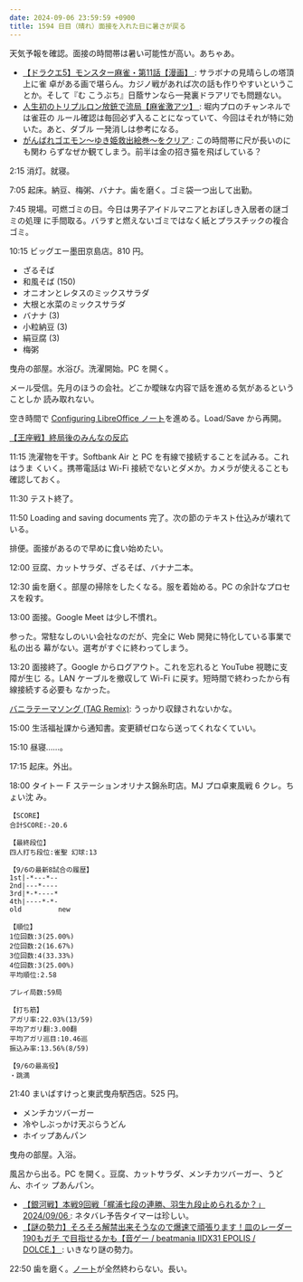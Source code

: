 ```yaml
---
date: 2024-09-06 23:59:59 +0900
title: 1594 日目（晴れ）面接を入れた日に暑さが戻る
---
```


天気予報を確認。面接の時間帯は暑い可能性が高い。あちゃあ。

* [【ドラクエ5】モンスター麻雀・第11話【漫画】
  ](https://www.youtube.com/watch?v=Xt0Rq_rxbG8): サラボナの見晴らしの塔頂上に雀
  卓がある画で堪らん。カジノ戦があれば次の話も作りやすいということか。そして『む
  こうぶち』日蔭サンなら一発裏ドラアリでも問題ない。
* [人生初のトリプルロン放銃で流局【麻雀激アツ】
  ](https://www.youtube.com/watch?v=br-BQcki1Dk): 堀内プロのチャンネルでは雀荘の
  ルール確認は毎回必ず入ることになっていて、今回はそれが特に効いた。あと、ダブル
  一発消しは参考になる。
* [がんばれゴエモン～ゆき姫救出絵巻～をクリア
  ](https://www.youtube.com/watch?v=L0yR5Di24Yw): この時間帯に尺が長いのにも関わ
  らずなぜか観てしまう。前半は金の招き猫を飛ばしている？

2:15 消灯。就寝。

7:05 起床。納豆、梅粥、バナナ。歯を磨く。ゴミ袋一つ出して出勤。

7:45 現場。可燃ゴミの日。今日は男子アイドルマニアとおぼしき入居者の謎ゴミの処理
に手間取る。バラすと燃えないゴミではなく紙とプラスチックの複合ゴミ。

10:15 ビッグエー墨田京島店。810 円。

* ざるそば
* 和風そば (150)
* オニオンとレタスのミックスサラダ
* 大根と水菜のミックスサラダ
* バナナ (3)
* 小粒納豆 (3)
* 絹豆腐 (3)
* 梅粥

曳舟の部屋。水浴び。洗濯開始。PC を開く。

メール受信。先月のほうの会社。どこか曖昧な内容で話を進める気があるということしか
読み取れない。

空き時間で [Configuring LibreOffice ノート][264]を進める。Load/Save から再開。

[【王座戦】終局後のみんなの反応](https://www.youtube.com/watch?v=8YYvY0okfeE)

11:15 洗濯物を干す。Softbank Air と PC を有線で接続することを試みる。これはうま
くいく。携帯電話は Wi-Fi 接続でないとダメか。カメラが使えることも確認しておく。

11:30 テスト終了。

11:50 Loading and saving documents 完了。次の節のテキスト仕込みが壊れている。

排便。面接があるので早めに食い始めたい。

12:00 豆腐、カットサラダ、ざるそば、バナナ二本。

12:30 歯を磨く。部屋の掃除をしたくなる。服を着始める。PC の余計なプロセスを殺す。

13:00 面接。Google Meet は少し不慣れ。

参った。常駐なしのいい会社なのだが、完全に Web 開発に特化している事業で私の出る
幕がない。選考がすぐに終わってしまう。

13:20 面接終了。Google からログアウト。これを忘れると YouTube 視聴に支障が生じ
る。LAN ケーブルを撤収して Wi-Fi に戻す。短時間で終わったから有線接続する必要も
なかった。

[バニラテーマソング (TAG Remix)](https://www.youtube.com/watch?v=Cd6MaRVk1qw):
うっかり収録されないかな。

15:00 生活福祉課から通知書。変更額ゼロなら送ってくれなくていい。

15:10 昼寝……。

17:15 起床。外出。

18:00 タイトー F ステーションオリナス錦糸町店。MJ プロ卓東風戦 6 クレ。ちょい沈
み。

```text
【SCORE】
合計SCORE:-20.6

【最終段位】
四人打ち段位:雀聖 幻球:13

【9/6の最新8試合の履歴】
1st|-*---*--
2nd|---*----
3rd|*-*----*
4th|----*-*-
old         new

【順位】
1位回数:3(25.00%)
2位回数:2(16.67%)
3位回数:4(33.33%)
4位回数:3(25.00%)
平均順位:2.58

プレイ局数:59局

【打ち筋】
アガリ率:22.03%(13/59)
平均アガリ翻:3.00翻
平均アガリ巡目:10.46巡
振込み率:13.56%(8/59)

【9/6の最高役】
・跳満
```

21:40 まいばすけっと東武曳舟駅西店。525 円。

* メンチカツバーガー
* 冷やしぶっかけ天ぷらうどん
* ホイップあんパン

曳舟の部屋。入浴。

風呂から出る。PC を開く。豆腐、カットサラダ、メンチカツバーガー、うどん、ホイッ
プあんパン。

* [【銀河戦】本戦9回戦「梶浦七段の連勝、羽生九段止められるか？」2024/09/06
  ](https://www.youtube.com/watch?v=0KEGJ_Ud0kA): ネタバレ予告タイマーは珍しい。
* [【謎の勢力】そろそろ解禁出来そうなので爆速で頑張ります！皿のレーダー190もガチ
  で目指せるかも【音ゲー / beatmania IIDX31 EPOLIS / DOLCE.】
  ](https://www.youtube.com/watch?v=FipGfC6_RTA): いきなり謎の勢力。

22:50 歯を磨く。[ノート][264]が全然終わらない。長い。

[264]: https://github.com/showa-yojyo/notebook/issues/264

